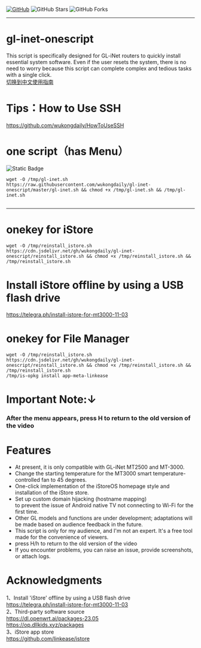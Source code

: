 
[![GitHub](https://img.shields.io/github/license/wukongdaily/gl-inet-onescript.svg?label=LICENSE&logo=github&logoColor=%20)](https://github.com/wukongdaily/gl-inet-onescript/blob/master/LICENSE)
![GitHub Stars](https://img.shields.io/github/stars/wukongdaily/gl-inet-onescript.svg?style=flat&logo=appveyor&label=Stars&logo=github)
![GitHub Forks](https://img.shields.io/github/forks/wukongdaily/gl-inet-onescript.svg?style=flat&logo=appveyor&label=Forks&logo=github)

***
# gl-inet-onescript
 This script is specifically designed for GL-iNet routers to quickly install essential system software. Even if the user resets the system, there is no need to worry because this script can complete complex and tedious tasks with a single click.<br>
 [切换到中文使用指南](https://github.com/wukongdaily/gl-inet-onescript/wiki/%E4%B8%AD%E6%96%87%E4%BD%BF%E7%94%A8%E6%8C%87%E5%8D%97)
# Tips：How to Use SSH
https://github.com/wukongdaily/HowToUseSSH

# one script（has Menu）
<img alt="Static Badge" src="https://img.shields.io/badge/MT3000-E70D0D?style=for-the-badge&label=MT2500A&labelColor=8A2BE2">

```
wget -O /tmp/gl-inet.sh https://raw.githubusercontent.com/wukongdaily/gl-inet-onescript/master/gl-inet.sh && chmod +x /tmp/gl-inet.sh && /tmp/gl-inet.sh


```

***

# onekey for iStore
```
wget -O /tmp/reinstall_istore.sh https://cdn.jsdelivr.net/gh/wukongdaily/gl-inet-onescript/reinstall_istore.sh && chmod +x /tmp/reinstall_istore.sh && /tmp/reinstall_istore.sh

```

# Install iStore offline by using a USB flash drive 
https://telegra.ph/install-istore-for-mt3000-11-03 <br>

# onekey for File Manager
```
wget -O /tmp/reinstall_istore.sh https://cdn.jsdelivr.net/gh/wukongdaily/gl-inet-onescript/reinstall_istore.sh && chmod +x /tmp/reinstall_istore.sh && /tmp/reinstall_istore.sh
/tmp/is-opkg install app-meta-linkease

```

# Important Note:↓
### After the menu appears, press H to return to the old version of the video



# Features
* At present, it is only compatible with GL-iNet MT2500 and MT-3000.
* Change the starting temperature for the MT3000 smart temperature-controlled fan to 45 degrees.
* One-click implementation of the iStoreOS homepage style and installation of the iStore store.
* Set up custom domain hijacking (hostname mapping)<br>
  to prevent the issue of Android native TV not connecting to Wi-Fi for the first time.
* Other GL models and functions are under development; adaptations will be made based on audience feedback in the future.
* This script is only for my audience, and I'm not an expert. It's a free tool made for the convenience of viewers.
* press H/h to return to the old version of the video
* If you encounter problems, you can raise an issue, provide screenshots, or attach logs.
#




# Acknowledgments

1、Install 'iStore' offline by using a USB flash drive <br>
https://telegra.ph/install-istore-for-mt3000-11-03 <br>
2、Third-party software source<br>
https://dl.openwrt.ai/packages-23.05<br>
https://op.dllkids.xyz/packages<br>
3、iStore app store<br>
https://github.com/linkease/istore<br>


